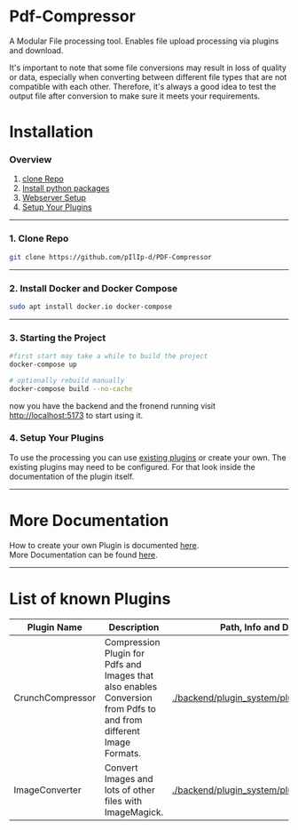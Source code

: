 # Pdf-Compressor

A Modular File processing tool. Enables file upload processing via plugins and download.


It's important to note that some file conversions may result in loss of quality or data, especially when converting
between different file types that are not compatible with each other. Therefore, it's always a good idea to test the
output file after conversion to make sure it meets your requirements.

# Installation

### Overview

1. [clone Repo](#1-clone-repo)
2. [Install python packages](#2-install-python-packages)
3. [Webserver Setup](#3-webserver-setup)
4. [Setup Your Plugins](#4-Setup-Your-Plugins)

----

### 1. Clone Repo

```bash
git clone https://github.com/pIlIp-d/PDF-Compressor
```

----

### 2. Install Docker and Docker Compose

```bash
sudo apt install docker.io docker-compose 
```

----

### 3. Starting the Project

```bash
#first start may take a while to build the project
docker-compose up

# optionally rebuild manually
docker-compose build --no-cache
```

now you have the backend and the fronend running
visit [http://localhost:5173](http://localhost:5173) to start using it.

### 4. Setup Your Plugins

To use the processing you can use [existing plugins](#List-of-known-Plugins) or create your own.
The existing plugins may need to be configured. For that look inside the documentation of the plugin itself.

----

# More Documentation

How to create your own Plugin is documented [here](documentation/Plugin.md).  
More Documentation can be found [here](documentation/README.md).


----

# List of known Plugins

| Plugin Name      | Description                                                                                                        | Path, Info and Documentation                                                                           | Credits                                   |
|------------------|--------------------------------------------------------------------------------------------------------------------|--------------------------------------------------------------------------------------------------------|-------------------------------------------|
| CrunchCompressor | Compression Plugin for Pdfs and Images that also enables Conversion from Pdfs to and from different Image Formats. | [./backend/plugin_system/plugins/crunch_compressor](./backend/plugin_system/plugins/crunch_compressor) | [Philip Dell](https://github.com/pIlIp-d) |
| ImageConverter   | Convert Images and lots of other files with ImageMagick.                                                           | [./backend/plugin_system/plugins/image_converter](./backend/plugin_system/plugins/image_converter)     | [Philip Dell](https://github.com/pIlIp-d) |

